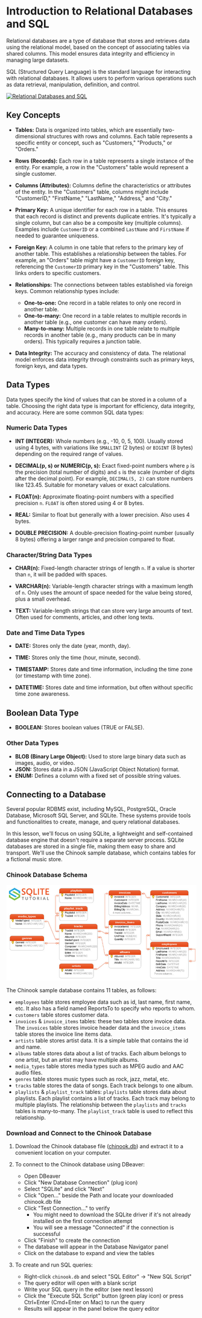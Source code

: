 # Introduction to Relational Databases and SQL

Relational databases are a type of database that stores and retrieves data using the relational model, based on the concept of associating tables via shared columns. This model ensures data integrity and efficiency in managing large datasets.

SQL (Structured Query Language) is the standard language for interacting with relational databases. It allows users to perform various operations such as data retrieval, manipulation, definition, and control.

[![Relational Databases and SQL](https://img.youtube.com/vi/zsjvFFKOm3c/0.jpg)](https://www.youtube.com/watch?v=zsjvFFKOm3c)

## Key Concepts

- **Tables:** Data is organized into tables, which are essentially two-dimensional structures with rows and columns. Each table represents a specific entity or concept, such as "Customers," "Products," or "Orders."

- **Rows (Records):** Each row in a table represents a single instance of the entity. For example, a row in the "Customers" table would represent a single customer.

- **Columns (Attributes):** Columns define the characteristics or attributes of the entity. In the "Customers" table, columns might include "CustomerID," "FirstName," "LastName," "Address," and "City."

- **Primary Key:** A unique identifier for each row in a table. This ensures that each record is distinct and prevents duplicate entries. It's typically a single column, but can also be a composite key (multiple columns). Examples include `CustomerID` or a combined `LastName` and `FirstName` if needed to guarantee uniqueness.

- **Foreign Key:** A column in one table that refers to the primary key of another table. This establishes a relationship between the tables. For example, an "Orders" table might have a `CustomerID` foreign key, referencing the `CustomerID` primary key in the "Customers" table. This links orders to specific customers.

- **Relationships:** The connections between tables established via foreign keys. Common relationship types include:

  - **One-to-one:** One record in a table relates to only one record in another table.
  - **One-to-many:** One record in a table relates to multiple records in another table (e.g., one customer can have many orders).
  - **Many-to-many:** Multiple records in one table relate to multiple records in another table (e.g., many products can be in many orders). This typically requires a junction table.

- **Data Integrity:** The accuracy and consistency of data. The relational model enforces data integrity through constraints such as primary keys, foreign keys, and data types.

## Data Types

Data types specify the kind of values that can be stored in a column of a table. Choosing the right data type is important for efficiency, data integrity, and accuracy. Here are some common SQL data types:

### Numeric Data Types

- **INT (INTEGER):** Whole numbers (e.g., -10, 0, 5, 100). Usually stored using 4 bytes, with variations like `SMALLINT` (2 bytes) or `BIGINT` (8 bytes) depending on the required range of values.

- **DECIMAL(p, s) or NUMERIC(p, s):** Exact fixed-point numbers where `p` is the precision (total number of digits) and `s` is the scale (number of digits after the decimal point). For example, `DECIMAL(5, 2)` can store numbers like 123.45. Suitable for monetary values or exact calculations.

- **FLOAT(n):** Approximate floating-point numbers with a specified precision `n`. `FLOAT` is often stored using 4 or 8 bytes.

- **REAL:** Similar to float but generally with a lower precision. Also uses 4 bytes.

- **DOUBLE PRECISION:** A double-precision floating-point number (usually 8 bytes) offering a larger range and precision compared to float.

### Character/String Data Types

- **CHAR(n):** Fixed-length character strings of length `n`. If a value is shorter than `n`, it will be padded with spaces.

- **VARCHAR(n):** Variable-length character strings with a maximum length of `n`. Only uses the amount of space needed for the value being stored, plus a small overhead.

- **TEXT:** Variable-length strings that can store very large amounts of text. Often used for comments, articles, and other long texts.

### Date and Time Data Types

- **DATE:** Stores only the date (year, month, day).

- **TIME:** Stores only the time (hour, minute, second).

- **TIMESTAMP:** Stores date and time information, including the time zone (or timestamp with time zone).

- **DATETIME:** Stores date and time information, but often without specific time zone awareness.

## Boolean Data Type

- **BOOLEAN:** Stores boolean values (TRUE or FALSE).

### Other Data Types

- **BLOB (Binary Large Object):** Used to store large binary data such as images, audio, or video.
- **JSON:** Stores data in a JSON (JavaScript Object Notation) format.
- **ENUM:** Defines a column with a fixed set of possible string values.

## Connecting to a Database

Several popular RDBMS exist, including MySQL, PostgreSQL, Oracle Database, Microsoft SQL Server, and SQLite. These systems provide tools and functionalities to create, manage, and query relational databases.

In this lesson, we'll focus on using SQLite, a lightweight and self-contained database engine that doesn't require a separate server process. SQLite databases are stored in a single file, making them easy to share and transport. We'll use the Chinook sample database, which contains tables for a fictional music store.

### Chinook Database Schema

![Chinook Database Schema](./assets/sqlite-sample-database-color.jpg)

The Chinook sample database contains 11 tables, as follows:

- `employees` table stores employee data such as id, last name, first name, etc. It also has a field named ReportsTo to specify who reports to whom.
- `customers` table stores customer data.
- `invoices` & `invoice_items` tables: these two tables store invoice data. The `invoices` table stores invoice header data and the `invoice_items` table stores the invoice line items data.
- `artists` table stores artist data. It is a simple table that contains the id and name.
- `albums` table stores data about a list of tracks. Each album belongs to one artist, but an artist may have multiple albums.
- `media_types` table stores media types such as MPEG audio and AAC audio files.
- `genres` table stores music types such as rock, jazz, metal, etc.
- `tracks` table stores the data of songs. Each track belongs to one album.
- `playlists` & `playlist_track` tables: `playlists` table stores data about playlists. Each playlist contains a list of tracks. Each track may belong to multiple playlists. The relationship between the `playlists` and `tracks` tables is many-to-many. The `playlist_track` table is used to reflect this relationship.

### Download and Connect to the Chinook Database

1. Download the Chinook database file ([chinook.db](https://www.sqlitetutorial.net/wp-content/uploads/2018/03/chinook.zip)) and extract it to a convenient location on your computer.
2. To connect to the Chinook database using DBeaver:

   - Open DBeaver
   - Click "New Database Connection" (plug icon)
   - Select "SQLite" and click "Next"
   - Click "Open..." beside the Path and locate your downloaded chinook.db file
   - Click "Test Connection..." to verify
     - You might need to download the SQLite driver if it's not already installed on the first connection attempt
     - You will see a message "Connected" if the connection is successful
   - Click "Finish" to create the connection
   - The database will appear in the Database Navigator panel
   - Click on the database to expand and view the tables

3. To create and run SQL queries:
   - Right-click `chinook.db` and select "SQL Editor" → "New SQL Script"
   - The query editor will open with a blank script
   - Write your SQL query in the editor (see next lesson)
   - Click the "Execute SQL Script" button (green play icon) or press Ctrl+Enter (Cmd+Enter on Mac) to run the query
   - Results will appear in the panel below the query editor
